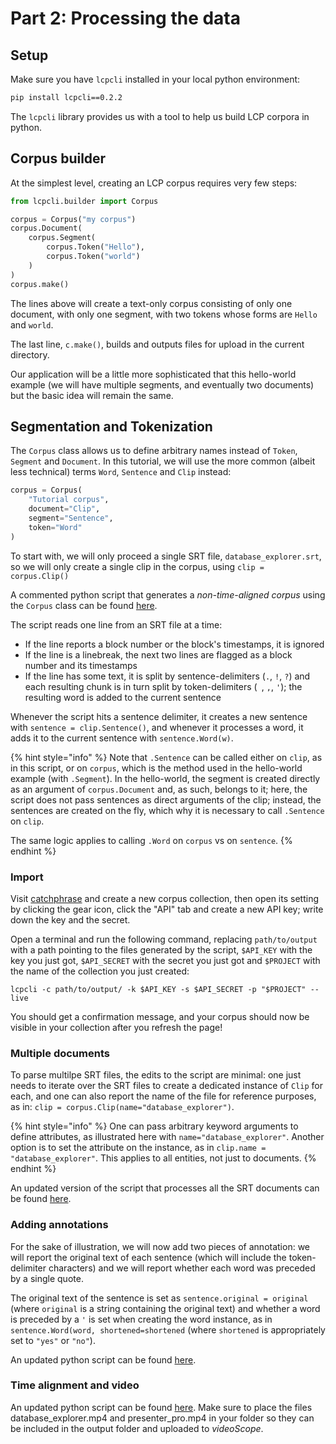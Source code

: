 # Part 2: Processing the data

## Setup

Make sure you have `lcpcli` installed in your local python environment:

```bash
pip install lcpcli==0.2.2
```

The `lcpcli` library provides us with a tool to help us build LCP corpora in python.

## Corpus builder

At the simplest level, creating an LCP corpus requires very few steps:

```python
from lcpcli.builder import Corpus

corpus = Corpus("my corpus")
corpus.Document(
    corpus.Segment(
        corpus.Token("Hello"),
        corpus.Token("world")
    )
)
corpus.make()
```

The lines above will create a text-only corpus consisting of only one document, with only one segment, with two tokens whose forms are `Hello` and `world`.

The last line, `c.make()`, builds and outputs files for upload in the current directory.

Our application will be a little more sophisticated that this hello-world example (we will have multiple segments, and eventually two documents) but the basic idea will remain the same.


## Segmentation and Tokenization

The `Corpus` class allows us to define arbitrary names instead of `Token`, `Segment` and `Document`. In this tutorial, we will use the more common (albeit less technical) terms `Word`, `Sentence` and `Clip` instead:

```python
corpus = Corpus(
    "Tutorial corpus",
    document="Clip",
    segment="Sentence",
    token="Word"
)
```

To start with, we will only proceed a single SRT file, `database_explorer.srt`, so we will only create a single clip in the corpus, using `clip = corpus.Clip()`

A commented python script that generates a _non-time-aligned corpus_ using the `Corpus` class can be found [here](https://github.com/liri-uzh/lcp_tutorial/blob/main/first_pass/convert.py).

The script reads one line from an SRT file at a time:

 - If the line reports a block number or the block's timestamps, it is ignored
 - If the line is a linebreak, the next two lines are flagged as a block number and its timestamps
 - If the line has some text, it is split by sentence-delimiters (`.`, `!`, `?`) and each resulting chunk is in turn split by token-delimiters (` `, `,`, `'`); the resulting word is added to the current sentence

Whenever the script hits a sentence delimiter, it creates a new sentence with `sentence = clip.Sentence()`, and whenever it processes a word, it adds it to the current sentence with `sentence.Word(w)`.

{% hint style="info" %}
Note that `.Sentence` can be called either on `clip`, as in this script, or on `corpus`, which is the method used in the hello-world example (with `.Segment`). In the hello-world, the segment is created directly as an argument of `corpus.Document` and, as such, belongs to it; here, the script does not pass sentences as direct arguments of the clip; instead, the sentences are created on the fly, which why it is necessary to call `.Sentence` on `clip`.

The same logic applies to calling `.Word` on `corpus` vs on `sentence`. 
{% endhint %}

### Import

Visit [catchphrase](https://catchphrase.linguistik.uzh.ch) and create a new corpus collection, then open its setting by clicking the gear icon, click the "API" tab and create a new API key; write down the key and the secret.

Open a terminal and run the following command, replacing `path/to/output` with a path pointing to the files generated by the script, `$API_KEY` with the key you just got, `$API_SECRET` with the secret you just got and `$PROJECT` with the name of the collection you just created:

`lcpcli -c path/to/output/ -k $API_KEY -s $API_SECRET -p "$PROJECT" --live`

You should get a confirmation message, and your corpus should now be visible in your collection after you refresh the page!


### Multiple documents

To parse multilpe SRT files, the edits to the script are minimal: one just needs to iterate over the SRT files to create a dedicated instance of `Clip` for each, and one can also report the name of the file for reference purposes, as in: `clip = corpus.Clip(name="database_explorer")`.

{% hint style="info" %}
One can pass arbitrary keyword arguments to define attributes, as illustrated here with `name="database_explorer"`. Another option is to set the attribute on the instance, as in `clip.name = "database_explorer"`. This applies to all entities, not just to documents.
{% endhint %}

An updated version of the script that processes all the SRT documents can be found [here](https://github.com/liri-uzh/lcp_tutorial/blob/main/all_documents/convert.py).

### Adding annotations

For the sake of illustration, we will now add two pieces of annotation: we will report the original text of each sentence (which will include the token-delimiter characters) and we will report whether each word was preceded by a single quote.

The original text of the sentence is set as `sentence.original = original` (where `original` is a string containing the original text) and whether a word is preceded by a `'` is set when creating the word instance, as in `sentence.Word(word, shortened=shortened` (where `shortened` is appropriately set to `"yes"` or `"no"`).

An updated python script can be found [here](https://github.com/liri-uzh/lcp_tutorial/blob/main/original_shortened/convert.py).


### Time alignment and video

An updated python script can be found [here](https://github.com/liri-uzh/lcp_tutorial/blob/main/video/convert.py). Make sure to place the files database_explorer.mp4 and presenter_pro.mp4 in your folder so they can be included in the output folder and uploaded to _videoScope_.